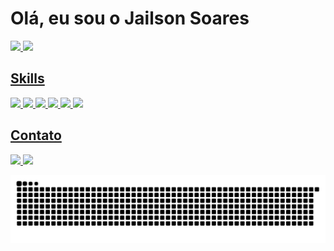 # Olá, eu sou o Jailson Soares

<div>
  <a href='https://github.com/anuraghazra/github-readme-stats'>
  <img
     height="180rem"
     src='https://github-readme-stats.vercel.app/api?username=jailsonsf&show_icons=true&count_private=true&include_all_commits=true&theme=dracula'
  />
  <img
     height="180rem"
     src='https://github-readme-stats.vercel.app/api/top-langs/?username=jailsonsf&layout=compact&langs_count=16&theme=dracula'
   />
</div>

## Skills
<div>
  <img src='https://img.shields.io/badge/python-3776AB?logo=python&logoColor=white&style=for-the-badge' />
  <img src='https://img.shields.io/badge/django-092E20?logo=django&logoColor=white&style=for-the-badge' />
  <img src='https://img.shields.io/badge/javascript-F7DF1E?logo=javascript&logoColor=white&style=for-the-badge' />
  <img src='https://img.shields.io/badge/typescript-3178C6?logo=typescript&logoColor=white&style=for-the-badge' />
  <img src='https://img.shields.io/badge/node.js-339933?logo=node.js&logoColor=white&style=for-the-badge' />
  <img src='https://img.shields.io/badge/react-61DAFB?logo=react&logoColor=white&style=for-the-badge' />
</div>

## Contato
<div>
  <a href='https://github.com/jailsonsf'>
    <img src='https://img.shields.io/badge/github-181717?logo=github&logoColor=white&style=for-the-badge' />
  </a>
  <a href='https://www.linkedin.com/in/jailsonsoares/'>
    <img src='https://img.shields.io/badge/linkedin-0A66C2?logo=linkedin&logoColor=white&style=for-the-badge' />
  </a>
  
  ![Snake animation](https://github.com/jailsonsf/jailsonsf/blob/output/github-contribution-grid-snake.svg)
</div>
